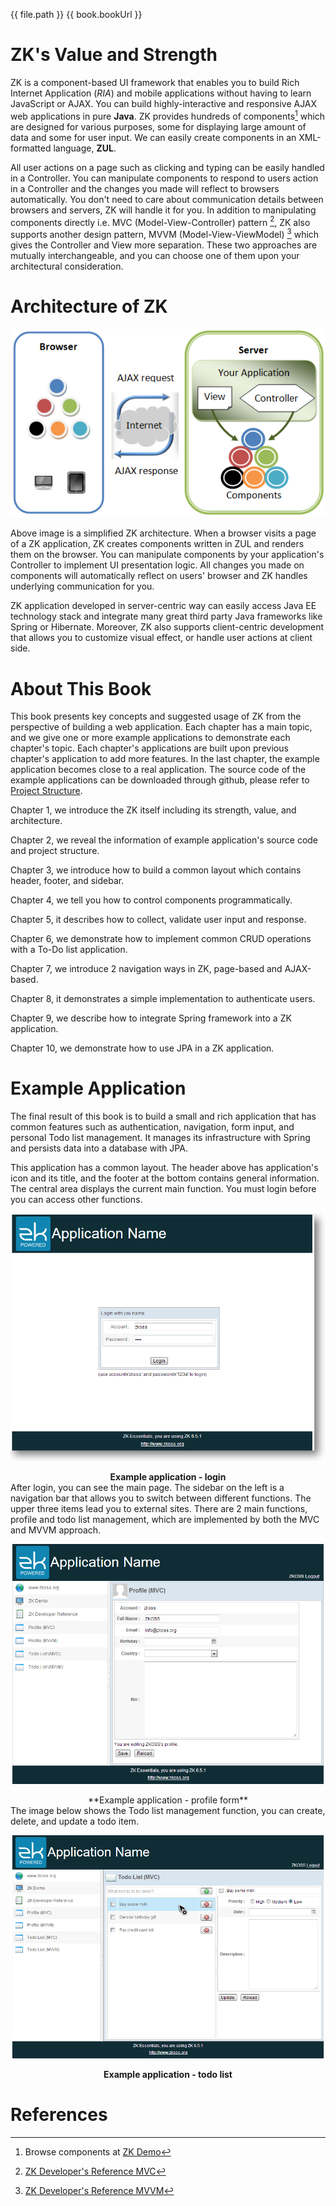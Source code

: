 {{ file.path }}
{{ book.bookUrl }}
# ZK's Value and Strength

ZK is a component-based UI framework that enables you to build Rich
Internet Application (*RIA*) and mobile applications without having to
learn JavaScript or AJAX. You can build highly-interactive and
responsive AJAX web applications in pure **Java**. ZK provides hundreds
of components[^1] which are designed for various purposes, some for
displaying large amount of data and some for user input. We can easily
create components in an XML-formatted language, **ZUL**.

All user actions on a page such as clicking and typing can be easily
handled in a Controller. You can manipulate components to respond to
users action in a Controller and the changes you made will reflect to
browsers automatically. You don't need to care about communication
details between browsers and servers, ZK will handle it for you. In
addition to manipulating components directly i.e. MVC
(Model-View-Controller) pattern [^2], ZK also supports another design
pattern, MVVM (Model-View-ViewModel) [^3] which gives the Controller and
View more separation. These two approaches are mutually interchangeable,
and you can choose one of them upon your architectural consideration.


# Architecture of ZK

 ![ ](images/ze-ch1-simple-architecture.png)

Above image is a simplified ZK architecture. When a browser visits a
page of a ZK application, ZK creates components written in ZUL and
renders them on the browser. You can manipulate components by your
application's Controller to implement UI presentation logic. All changes
you made on components will automatically reflect on users' browser and
ZK handles underlying communication for you.

ZK application developed in server-centric way can easily access Java EE
technology stack and integrate many great third party Java frameworks
like Spring or Hibernate. Moreover, ZK also supports client-centric
development that allows you to customize visual effect, or handle user
actions at client side.

# About This Book

This book presents key concepts and suggested usage of ZK from the
perspective of building a web application. Each chapter has a main
topic, and we give one or more example applications to demonstrate each
chapter's topic. Each chapter's applications are built upon previous
chapter's application to add more features. In the last chapter, the
example application becomes close to a real application. The source code
of the example applications can be downloaded through github, please
refer to [Project Structure](../project_structure.md).

Chapter 1, we introduce the ZK itself including its strength, value, and
architecture.

Chapter 2, we reveal the information of example application's source
code and project structure.

Chapter 3, we introduce how to build a common layout which contains
header, footer, and sidebar.

Chapter 4, we tell you how to control components programmatically.

Chapter 5, it describes how to collect, validate user input and
response.

Chapter 6, we demonstrate how to implement common CRUD operations with a
To-Do list application.

Chapter 7, we introduce 2 navigation ways in ZK, page-based and
AJAX-based.

Chapter 8, it demonstrates a simple implementation to authenticate
users.

Chapter 9, we describe how to integrate Spring framework into a ZK
application.

Chapter 10, we demonstrate how to use JPA in a ZK application.

# Example Application


The final result of this book is to build a small and rich application
that has common features such as authentication, navigation, form input,
and personal Todo list management. It manages its infrastructure with
Spring and persists data into a database with JPA.

This application has a common layout. The header above has application's
icon and its title, and the footer at the bottom contains general
information. The central area displays the current main function. You
must login before you can access other functions.

![](images/ze-ch8-login.png)

<div style="text-align:center">
<strong>Example application - login</strong>
</div>
After login, you can see the main page. The sidebar on the left is a
navigation bar that allows you to switch between different functions.
The upper three items lead you to external sites. There are 2 main
functions, profile and todo list management, which are implemented by
both the MVC and MVVM approach.

![](images/ze-ch1-profile.png)

<div style="text-align:center">
**Example application - profile form**

</div>
The image below shows the Todo list management function, you can create,
delete, and update a todo item.

![](images/ze-ch1-todo.png)

<div style="text-align:center">
<strong>Example application - todo list</strong>
</div>

# References

[^1]: Browse components at [ZK Demo](http://www.zkoss.org/zkdemo/)

[^2]: [ ZK Developer's Reference MVC](http://books.zkoss.org/wiki/ZK%20Developer's%20Reference/MVC)

[^3]: [ ZK Developer's Reference MVVM](http://books.zkoss.org/zk-mvvm-book/8.0/index.html)
